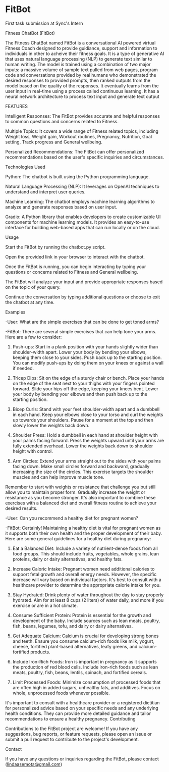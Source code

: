 # FitBot
First task submission at Sync's Intern

Fitness ChatBot (FitBot)

The Fitness ChatBot named FitBot is a conversational AI powered virtual Fitness Coach designed to provide guidiance, support and information to individuals in other to acheive their fitness goals. It is a type of generative AI that uses natural language processing (NLP) to generate text similar to human writing. The model is trained using a combination of two major inputs: a massive volume of sample text pulled from web pages, program code and conversations provided by real humans who demonstrated the desired responses to provided prompts, then ranked outputs from the model based on the quality of the responses.
It eventually learns from the user input in real-time using a process called continuous learning. It has a neural network architecture to process text input and generate text output

FEATURES

Intelligent Responses: The FitBot provides accurate and helpful responses to common questions and concerns related to Fitness.

Multiple Topics: It covers a wide range of Fitness related topics, including Weight loss, Weight gain, Workout routines, Pregnancy, Nutrition, Goal setting, Track progress and General wellbeing.

Personalized Recommendations: The FitBot can offer personalized recommendations based on the user's specific inquiries and circumstances.

Technologies Used

Python: The chatbot is built using the Python programming language.

Natural Language Processing (NLP): It leverages on OpenAI techniques to understand and interpret user queries.

Machine Learning: The chatbot employs machine learning algorithms to analyze and generate responses based on user input.

Gradio: A Python library that enables developers to create customizable UI components for machine learning models. It provides an easy-to-use interface for building web-based apps that can run locally or on the cloud.



Usage

Start the FitBot by running the chatbot.py script.

Open the provided link in your browser to interact with the chatbot.

Once the FitBot is running, you can begin interacting by typing your questions or concerns related to Fitness and General wellbeing.

The FitBot will analyze your input and provide appropriate responses based on the topic of your query.

Continue the conversation by typing additional questions or choose to exit the chatbot at any time.

Examples

-User: What are the simple exercises that can be done to get toned arms?

-FitBot: There are several simple exercises that can help tone your arms. Here are a few to consider:

1. Push-ups: Start in a plank position with your hands slightly wider than shoulder-width apart. Lower your body by bending your elbows, keeping them close to your sides. Push back up to the starting position. You can modify push-ups by doing them on your knees or against a wall if needed.

2. Tricep Dips: Sit on the edge of a sturdy chair or bench. Place your hands on the edge of the seat next to your thighs with your fingers pointed forward. Slide your hips off the edge, keeping your knees bent. Lower your body by bending your elbows and then push back up to the starting position.

3. Bicep Curls: Stand with your feet shoulder-width apart and a dumbbell in each hand. Keep your elbows close to your torso and curl the weights up towards your shoulders. Pause for a moment at the top and then slowly lower the weights back down.

4. Shoulder Press: Hold a dumbbell in each hand at shoulder height with your palms facing forward. Press the weights upward until your arms are fully extended overhead. Lower the weights back down to shoulder height with control.

5. Arm Circles: Extend your arms straight out to the sides with your palms facing down. Make small circles forward and backward, gradually increasing the size of the circles. This exercise targets the shoulder muscles and can help improve muscle tone.

Remember to start with weights or resistance that challenge you but still allow you to maintain proper form. Gradually increase the weight or resistance as you become stronger. It's also important to combine these exercises with a balanced diet and overall fitness routine to achieve your desired results.

-User: Can you recommend a healthy diet for pregnant women?

-FitBot: Certainly! Maintaining a healthy diet is vital for pregnant women as it supports both their own health and the proper development of their baby. Here are some general guidelines for a healthy diet during pregnancy:

1. Eat a Balanced Diet: Include a variety of nutrient-dense foods from all food groups. This should include fruits, vegetables, whole grains, lean proteins, dairy or dairy alternatives, and healthy fats.

2. Increase Caloric Intake: Pregnant women need additional calories to support fetal growth and overall energy needs. However, the specific increase will vary based on individual factors. It's best to consult with a healthcare provider to determine the appropriate calorie intake for you.

3. Stay Hydrated: Drink plenty of water throughout the day to stay properly hydrated. Aim for at least 8 cups (2 liters) of water daily, and more if you exercise or are in a hot climate.

4. Consume Sufficient Protein: Protein is essential for the growth and development of the baby. Include sources such as lean meats, poultry, fish, beans, legumes, tofu, and dairy or dairy alternatives.

5. Get Adequate Calcium: Calcium is crucial for developing strong bones and teeth. Ensure you consume calcium-rich foods like milk, yogurt, cheese, fortified plant-based alternatives, leafy greens, and calcium-fortified products.

6. Include Iron-Rich Foods: Iron is important in pregnancy as it supports the production of red blood cells. Include iron-rich foods such as lean meats, poultry, fish, beans, lentils, spinach, and fortified cereals.

7. Limit Processed Foods: Minimize consumption of processed foods that are often high in added sugars, unhealthy fats, and additives. Focus on whole, unprocessed foods whenever possible.

It's important to consult with a healthcare provider or a registered dietitian for personalized advice based on your specific needs and any underlying health conditions. They can provide more detailed guidance and tailor recommendations to ensure a healthy pregnancy.
Contributing

Contributions to the FitBot project are welcome! If you have any suggestions, bug reports, or feature requests, please open an issue or submit a pull request to contribute to the project's development.


Contact

If you have any questions or inquiries regarding the FitBot, please contact (lindaasemota@gmail.com)
